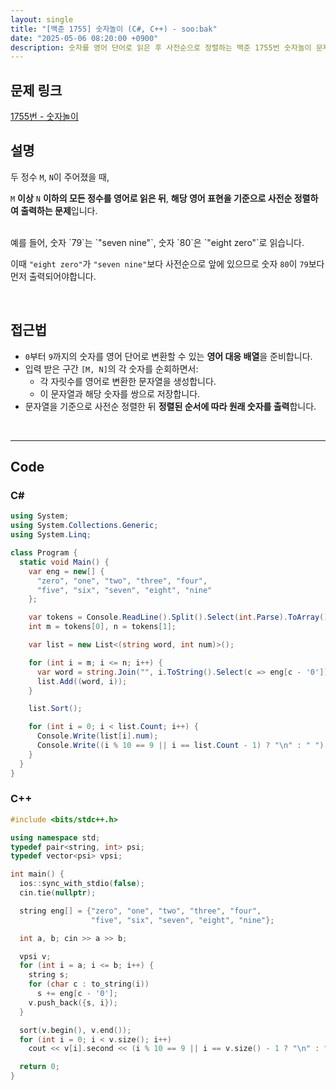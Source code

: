 ```yaml
---
layout: single
title: "[백준 1755] 숫자놀이 (C#, C++) - soo:bak"
date: "2025-05-06 08:20:00 +0900"
description: 숫자를 영어 단어로 읽은 후 사전순으로 정렬하는 백준 1755번 숫자놀이 문제의 C# 및 C++ 풀이 및 해설
---
```


## 문제 링크
[1755번 - 숫자놀이](https://www.acmicpc.net/problem/1755)

## 설명
두 정수 `M`, `N`이 주어졌을 때,

`M` **이상** `N` **이하의 모든 정수를 영어로 읽은 뒤**, **해당 영어 표현을 기준으로 사전순 정렬하여 출력하는 문제**입니다.

<br>
예를 들어, 숫자 `79`는 `"seven nine"`, 숫자 `80`은 `"eight zero"`로 읽습니다.

이때 `"eight zero"`가 `"seven nine"`보다 사전순으로 앞에 있으므로 숫자 `80`이 `79`보다 먼저 출력되어야합니다.

<br>

## 접근법
- `0`부터 `9`까지의 숫자를 영어 단어로 변환할 수 있는 **영어 대응 배열**을 준비합니다.
- 입력 받은 구간 `[M, N]`의 각 숫자를 순회하면서:
  - 각 자릿수를 영어로 변환한 문자열을 생성합니다.
  - 이 문자열과 해당 숫자를 쌍으로 저장합니다.
- 문자열을 기준으로 사전순 정렬한 뒤 **정렬된 순서에 따라 원래 숫자를 출력**합니다.

<br>

---

## Code

### C#

```csharp
using System;
using System.Collections.Generic;
using System.Linq;

class Program {
  static void Main() {
    var eng = new[] {
      "zero", "one", "two", "three", "four",
      "five", "six", "seven", "eight", "nine"
    };

    var tokens = Console.ReadLine().Split().Select(int.Parse).ToArray();
    int m = tokens[0], n = tokens[1];

    var list = new List<(string word, int num)>();

    for (int i = m; i <= n; i++) {
      var word = string.Join("", i.ToString().Select(c => eng[c - '0']));
      list.Add((word, i));
    }

    list.Sort();

    for (int i = 0; i < list.Count; i++) {
      Console.Write(list[i].num);
      Console.Write((i % 10 == 9 || i == list.Count - 1) ? "\n" : " ");
    }
  }
}
```

### C++

```cpp
#include <bits/stdc++.h>

using namespace std;
typedef pair<string, int> psi;
typedef vector<psi> vpsi;

int main() {
  ios::sync_with_stdio(false);
  cin.tie(nullptr);

  string eng[] = {"zero", "one", "two", "three", "four",
                  "five", "six", "seven", "eight", "nine"};

  int a, b; cin >> a >> b;

  vpsi v;
  for (int i = a; i <= b; i++) {
    string s;
    for (char c : to_string(i))
      s += eng[c - '0'];
    v.push_back({s, i});
  }

  sort(v.begin(), v.end());
  for (int i = 0; i < v.size(); i++)
    cout << v[i].second << (i % 10 == 9 || i == v.size() - 1 ? "\n" : " ");

  return 0;
}
```

